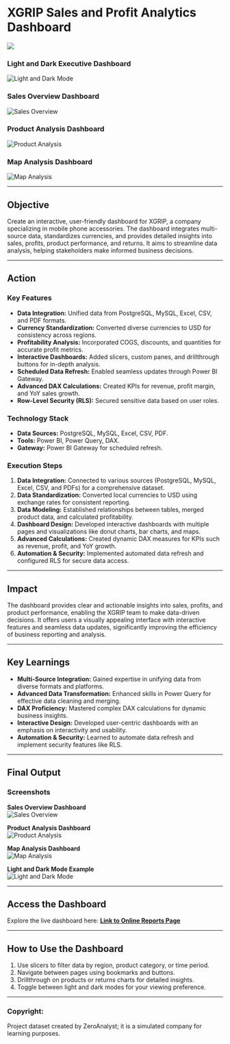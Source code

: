 # **XGRIP Sales and Profit Analytics Dashboard**

![](https://github.com/najirh/XGRIP-Power-BI-Executive-Dashboard/blob/main/img1.png)

### **Light and Dark Executive Dashboard**  
![Light and Dark Mode](https://github.com/najirh/XGRIP-Power-BI-Executive-Dashboard/blob/main/light%20dashboard.png)  

### **Sales Overview Dashboard**  
![Sales Overview](https://github.com/najirh/XGRIP-Power-BI-Executive-Dashboard/blob/main/dark%20dashboard.png)  

### **Product Analysis Dashboard**  
![Product Analysis](https://github.com/najirh/XGRIP-Power-BI-Executive-Dashboard/blob/main/product.png)  

### **Map Analysis Dashboard**  
![Map Analysis](https://github.com/najirh/XGRIP-Power-BI-Executive-Dashboard/blob/main/dark%20map.png)  

---

## **Objective**  
Create an interactive, user-friendly dashboard for XGRIP, a company specializing in mobile phone accessories. The dashboard integrates multi-source data, standardizes currencies, and provides detailed insights into sales, profits, product performance, and returns. It aims to streamline data analysis, helping stakeholders make informed business decisions.

---

## **Action**  

### **Key Features**  
- **Data Integration:** Unified data from PostgreSQL, MySQL, Excel, CSV, and PDF formats.  
- **Currency Standardization:** Converted diverse currencies to USD for consistency across regions.  
- **Profitability Analysis:** Incorporated COGS, discounts, and quantities for accurate profit metrics.  
- **Interactive Dashboards:** Added slicers, custom panes, and drillthrough buttons for in-depth analysis.  
- **Scheduled Data Refresh:** Enabled seamless updates through Power BI Gateway.  
- **Advanced DAX Calculations:** Created KPIs for revenue, profit margin, and YoY sales growth.  
- **Row-Level Security (RLS):** Secured sensitive data based on user roles.

### **Technology Stack**  
- **Data Sources:** PostgreSQL, MySQL, Excel, CSV, PDF.  
- **Tools:** Power BI, Power Query, DAX.  
- **Gateway:** Power BI Gateway for scheduled refresh.

### **Execution Steps**  

1. **Data Integration:** Connected to various sources (PostgreSQL, MySQL, Excel, CSV, and PDFs) for a comprehensive dataset.  
2. **Data Standardization:** Converted local currencies to USD using exchange rates for consistent reporting.  
3. **Data Modeling:** Established relationships between tables, merged product data, and calculated profitability.  
4. **Dashboard Design:** Developed interactive dashboards with multiple pages and visualizations like donut charts, bar charts, and maps.  
5. **Advanced Calculations:** Created dynamic DAX measures for KPIs such as revenue, profit, and YoY growth.  
6. **Automation & Security:** Implemented automated data refresh and configured RLS for secure data access.

---

## **Impact**  

The dashboard provides clear and actionable insights into sales, profits, and product performance, enabling the XGRIP team to make data-driven decisions. It offers users a visually appealing interface with interactive features and seamless data updates, significantly improving the efficiency of business reporting and analysis.

---

## **Key Learnings**  
- **Multi-Source Integration:** Gained expertise in unifying data from diverse formats and platforms.  
- **Advanced Data Transformation:** Enhanced skills in Power Query for effective data cleaning and merging.  
- **DAX Proficiency:** Mastered complex DAX calculations for dynamic business insights.  
- **Interactive Design:** Developed user-centric dashboards with an emphasis on interactivity and usability.  
- **Automation & Security:** Learned to automate data refresh and implement security features like RLS.

---

## **Final Output**  

### **Screenshots**  
**Sales Overview Dashboard**  
![Sales Overview](https://github.com/najirh/XGRIP-Power-BI-Executive-Dashboard/blob/main/dark%20dashboard.png)  

**Product Analysis Dashboard**  
![Product Analysis](https://github.com/najirh/XGRIP-Power-BI-Executive-Dashboard/blob/main/product.png)  

**Map Analysis Dashboard**  
![Map Analysis](https://github.com/najirh/XGRIP-Power-BI-Executive-Dashboard/blob/main/dark%20map.png)  

**Light and Dark Mode Example**  
![Light and Dark Mode](https://github.com/najirh/XGRIP-Power-BI-Executive-Dashboard/blob/main/light%20dashboard.png)

---

## **Access the Dashboard**  
Explore the live dashboard here: **[Link to Online Reports Page](https://app.powerbi.com/view?r=eyJrIjoiMDE5N2U2ZTAtZDA2Zi00MDgyLWI0MjMtZTlkYjc1ODc0MWVkIiwidCI6ImY3NDM5NmYzLTgwMTUtNGI3NC1iNDY4LWNkYTA0NTEzZDg0YyJ9)**  

---

## **How to Use the Dashboard**  
1. Use slicers to filter data by region, product category, or time period.  
2. Navigate between pages using bookmarks and buttons.  
3. Drillthrough on products or returns charts for detailed insights.  
4. Toggle between light and dark modes for your viewing preference.

---

### **Copyright:**  
Project dataset created by ZeroAnalyst; it is a simulated company for learning purposes.
